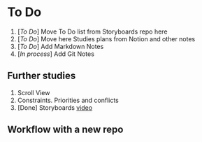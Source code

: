 # To Do

1. [*To Do*] Move To Do list from Storyboards repo here
2. [*To Do*] Move here Studies plans from Notion and other notes
3. [*To Do*] Add Markdown Notes
4. [*In process*] Add Git Notes

## Further studies

1. Scroll View
2. Constraints. Priorities and conflicts
3. [Done] Storyboards [video](https://www.youtube.com/watch?v=EYx3Hxs88zE&ab_channel=%D0%92%D0%BE%D0%B9%D1%82%D0%B8%D0%B2IT)


## Workflow with a new repo